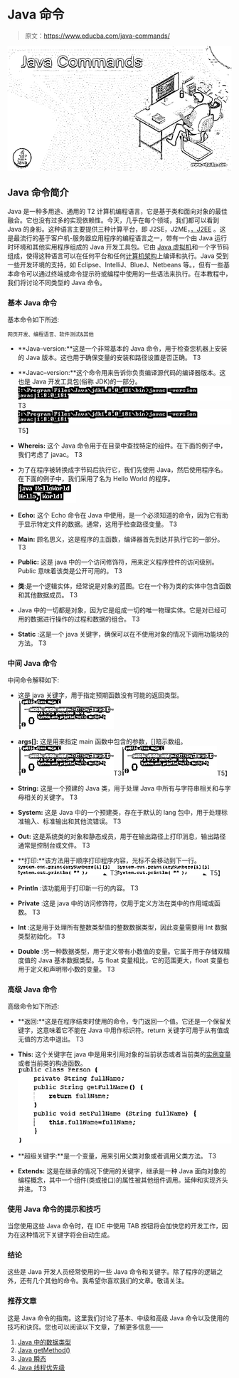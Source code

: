 # Java 命令

> 原文：<https://www.educba.com/java-commands/>

![Java-Commands](img/96796d6f18dc15fb5a3a1ffeb116eb3d.png)



## Java 命令简介

Java 是一种多用途、通用的 T2 计算机编程语言，它是基于类和面向对象的最佳融合。它也没有过多的实现依赖性。今天，几乎在每个领域，我们都可以看到 Java 的身影。这种语言主要提供三种计算平台，即 J2SE，J2ME，[，J2EE](https://www.educba.com/what-is-j2ee/) 。这是最流行的基于客户机-服务器应用程序的编程语言之一，带有一个由 Java 运行时环境和其他实用程序组成的 Java 开发工具包。它由 [Java 虚拟机](https://www.educba.com/cheat-sheet-java/)和一个字节码组成，使得这种语言可以在任何平台和任何[计算机架构](https://www.educba.com/types-of-computer-architecture/)上编译和执行。Java 受到一些开发环境的支持，如 Eclipse、IntelliJ、BlueJ、Netbeans 等。，但有一些基本命令可以通过终端或命令提示符或编程中使用的一些语法来执行。在本教程中，我们将讨论不同类型的 Java 命令。

### 基本 Java 命令

基本命令如下所述:

<small>网页开发、编程语言、软件测试&其他</small>

*   **Java–version:**这是一个非常基本的 Java 命令，用于检查您机器上安装的 Java 版本。这也用于确保变量的安装和路径设置是否正确。
    T3

    

*   **Javac–version:**这个命令用来告诉你负责编译源代码的编译器版本。这也是 Java 开发工具包(俗称 JDK)的一部分。![Basic Java Commands 2](img/24ee756edba8c87ddc61bed93ade03d9.png)T3![Basic Java Commands 2](img/24ee756edba8c87ddc61bed93ade03d9.png)T5】
*   **Whereis:** 这个 Java 命令用于在目录中查找特定的组件。在下面的例子中，我们考虑了 javac。
    T3

    

*   为了在程序被转换成字节码后执行它，我们先使用 Java，然后使用程序名。在下面的例子中，我们采用了名为 Hello World 的程序。
    ![Basic Java Commands 4](img/82ac4f25b568a4e0de300931d4effffb.png)

    

*   **Echo:** 这个 Echo 命令在 Java 中使用，是一个必须知道的命令，因为它有助于显示特定文件的数据。通常，这用于检查路径变量。
    T3

    

*   **Main:** 顾名思义，这是程序的主函数，编译器首先到达并执行它的一部分。
    T3

    

*   **Public:** 这是 java 中的一个访问修饰符，用来定义程序控件的访问级别。Public 意味着该类是公开可用的。
    T3

    

*   **类**:是一个逻辑实体，经常说是对象的蓝图。它在一个称为类的实体中包含函数和其他数据成员。
    T3

    

*   Java 中的一切都是对象，因为它是组成一切的唯一物理实体。它是对已经可用的数据进行操作的过程和数据的组合。
    T3

    

*   **Static** :这是一个 java 关键字，确保可以在不使用对象的情况下调用功能块的方法。
    T3

    

### 中间 Java 命令

中间命令解释如下:

*   这是 java 关键字，用于指定预期函数没有可能的返回类型。
    ![void](img/fb6fd06583b7a709bf7cff42d20a540e.png)

    

*   **args[]:** 这是用来指定 main 函数中包含的参数，[]暗示数组。![Args](img/937dbe0de676242d2a85521a85fcabb0.png)T3![Args](img/937dbe0de676242d2a85521a85fcabb0.png)T5】

*   **String:** 这是一个预建的 Java 类，用于处理 Java 中所有与字符串相关和与字母相关的关键字。
    T3

    

*   **System:** 这是 Java 中的一个预建类，存在于默认的 lang 包中，用于处理标准输入、标准输出和其他流错误。
    T3

    

*   **Out:** 这是系统类的对象和静态成员，用于在输出路径上打印消息，输出路径通常是控制台或文件。
    T3

    

*   **打印:**该方法用于顺序打印程序内容，光标不会移动到下一行。![print](img/12eb2066d38e3d572546ef7577fe806f.png)T3![print](img/12eb2066d38e3d572546ef7577fe806f.png)T5】

*   **Println** :该功能用于打印新一行的内容。
    T3

    

*   **Private** :这是 java 中的访问修饰符，仅用于定义方法在类中的作用域或函数。
    T3

    

*   **Int** :这是用于处理所有整数类型值的整数数据类型，因此变量需要用 Int 数据类型初始化。
    T3

    

*   **Double** :另一种数据类型，用于定义带有小数值的变量。它属于用于存储双精度值的 Java 基本数据类型。与 float 变量相比，它的范围更大，float 变量也用于定义和声明带小数的变量。
    T3

    

### 高级 Java 命令

高级命令如下所述:

*   **返回:**这是在程序结束时使用的命令，专门返回一个值。它还是一个保留关键字，这意味着它不能在 Java 中用作标识符。return 关键字可用于从有值或无值的方法中退出。
    T3

    

*   **This:** 这个关键字在 java 中是用来引用对象的当前状态或者当前类的[实例变量](https://www.educba.com/instance-variable-in-java/)或者当前类的构造函数。
    ![Advanced Java Commands 2](img/ca3e8fbd9a02ca758a6510e92a13e30b.png)

    

*   **超级关键字:**是一个变量，用来引用父类对象或者调用父类方法。
    T3

    

*   **Extends:** 这是在继承的情况下使用的关键字，继承是一种 Java 面向对象的编程概念，其中一个组件(类或接口)的属性被其他组件调用。延伸和实现齐头并进。
    T3

    

### 使用 Java 命令的提示和技巧

当您使用这些 Java 命令时，在 IDE 中使用 TAB 按钮将会加快您的开发工作，因为在这种情况下关键字将会自动生成。

### 结论

这些是 Java 开发人员经常使用的一些 Java 命令和关键字。除了程序的逻辑之外，还有几个其他的命令。我希望你喜欢我们的文章。敬请关注。

### 推荐文章

这是 Java 命令的指南。这里我们讨论了基本、中级和高级 Java 命令以及使用的技巧和诀窍。您也可以阅读以下文章，了解更多信息——

1.  [Java 中的数据类型](https://www.educba.com/data-types-in-java/)
2.  [Java getMethod()](https://www.educba.com/java-getmethod/)
3.  [Java 瞬态](https://www.educba.com/java-transient/)
4.  [Java 线程优先级](https://www.educba.com/java-thread-priority/)





